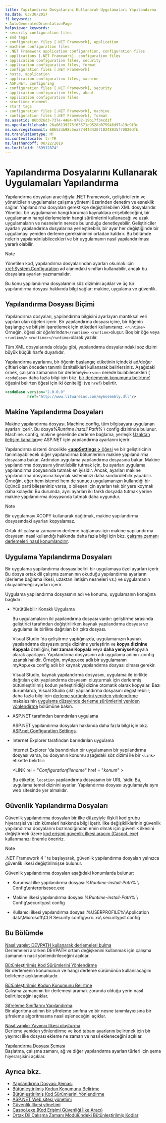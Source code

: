 ```yaml
---
title: Yapılandırma Dosyalarını Kullanarak Uygulamaları Yapılandırma
ms.date: 03/30/2017
f1_keywords:
- AutoGeneratedOrientationPage
helpviewer_keywords:
- security configuration files
- end tags
- configuration files [.NET Framework], application
- machine configuration files
- .NET Framework application configuration, configuration files
- applications [.NET Framework], configuration files
- application configuration files, security
- application configuration files, format
- configuration files [.NET Framework]
- hosts, application
- application configuration files, machine
- ASP.NET, configuring
- configuration files [.NET Framework], security
- application configuration files, about
- application configuration files
- <runtime> element
- start tags
- configuration files [.NET Framework], machine
- configuration files [.NET Framework], format
ms.assetid: 86bd26d3-737e-4484-9782-19b17f34cd1f
ms.openlocfilehash: 28a06139275f63571d9528d075946d97a19c9f3c
ms.sourcegitcommit: 68653db98c5ea7744fd438710248935f70020dfb
ms.translationtype: MT
ms.contentlocale: tr-TR
ms.lasthandoff: 08/22/2019
ms.locfileid: "69912874"
---
```

# <a name="configuring-apps-by-using-configuration-files"></a>Yapılandırma Dosyalarını Kullanarak Uygulamaları Yapılandırma
Yapılandırma dosyaları aracılığıyla .NET Framework, geliştiricilerin ve yöneticilerin uygulamalar çalışma yöntemi üzerinden denetim ve esneklik sağlar. Yapılandırma dosyaları gerektikçe değiştirilebilen XML dosyalarıdır. Yönetici, bir uygulamanın hangi korumalı kaynaklara erişebileceğini, bir uygulamanın hangi derlemelerin hangi sürümlerini kullanacağı ve uzak uygulamaların ve nesnelerin nerede bulunduğu denetleyebilir. Geliştiriciler ayarları yapılandırma dosyalarına yerleştirebilir, bir ayar her değiştiğinde bir uygulamayı yeniden derleme gereksinimini ortadan kaldırır. Bu bölümde nelerin yapılandırılabilecekleri ve bir uygulamanın nasıl yapılandırılması yararlı olabilir.  
  
> [!NOTE]
> Yönetilen kod, yapılandırma dosyalarından ayarları okumak için <xref:System.Configuration> ad alanındaki sınıfları kullanabilir, ancak bu dosyalara ayarları yazmamalıdır.  
  
 Bu konu yapılandırma dosyalarının söz dizimini açıklar ve üç tür yapılandırma dosyası hakkında bilgi sağlar: makine, uygulama ve güvenlik.  
  
## <a name="configuration-file-format"></a>Yapılandırma Dosyası Biçimi  
 Yapılandırma dosyaları, yapılandırma bilgisini ayarlayan mantıksal veri yapıları olan öğeleri içerir. Bir yapılandırma dosyası içine, bir öğenin başlangıç ve bitişini işaretlemek için etiketleri kullanırsınız. `<runtime>` Örneğin, öğesi *alt öğelerinden*`</runtime>` `<runtime>`oluşur. Boş bir öğe veya `<runtime/>` `<runtime></runtime>`olarak yazılır.  
  
 Tüm XML dosyalarında olduğu gibi, yapılandırma dosyalarındaki söz dizimi büyük küçük harfe duyarlıdır.  
  
 Yapılandırma ayarlarını, bir öğenin başlangıç etiketinin içindeki ad/değer çiftleri olan önceden tanımlı öznitelikleri kullanarak belirlersiniz. Aşağıdaki örnek, çalışma zamanının bir derlemeyi`version` nerede bulabilecekleri ( `<codeBase>` daha fazla bilgi için bkz. [bir derlemenin konumunu belirtme](specify-assembly-location.md)) öğesini belirten öğesi için iki özniteliği (ve `href`) belirtir.  
  
```xml  
<codeBase version="2.0.0.0"  
          href="http://www.litwareinc.com/myAssembly.dll"/>  
```  
  
## <a name="machine-configuration-files"></a>Makine Yapılandırma Dosyaları  
 Makine yapılandırma dosyası, Machine.config, tüm bilgisayara uygulanan ayarları içerir. Bu dosya%*Runtime Install Path*% \ config dizininde bulunur. Machine. config, makine genelinde derleme bağlama, yerleşik [Uzaktan iletişim kanalları](https://docs.microsoft.com/previous-versions/dotnet/netframework-4.0/dkfd3wha(v=vs.100))ve ASP.NET için yapılandırma ayarlarını içerir.  
  
 Yapılandırma sistemi öncelikle [  **\<appSettings >** öğesi](./file-schema/appsettings/index.md) ve bir geliştiricinin tanımlayabilecek diğer yapılandırma bölümlerinin makine yapılandırma dosyasına bakar. Ardından uygulama yapılandırma dosyasına bakar. Makine yapılandırma dosyasını yönetilebilir tutmak için, bu ayarları uygulama yapılandırma dosyasında tutmak en iyisidir. Ancak, ayarları makine yapılandırma dosyasına koymak sisteminizi daha sürdürülebilir yapabilir. Örneğin, eğer hem istemci hem de sunucu uygulamanızın kullandığı bir üçüncü parti bileşeniniz varsa, o bileşen için ayarları tek bir yere koymak daha kolaydır. Bu durumda, aynı ayarları iki farklı dosyada tutmak yerine makine yapılandırma dosyasında tutmak daha uygundur.  
  
> [!NOTE]
> Bir uygulamayı XCOPY kullanarak dağıtmak, makine yapılandırma dosyasındaki ayarları kopyalamaz.  
  
 Ortak dil çalışma zamanının derleme bağlaması için makine yapılandırma dosyasını nasıl kullandığı hakkında daha fazla bilgi için bkz. [çalışma zamanı derlemeleri nasıl konumlandırır](../deployment/how-the-runtime-locates-assemblies.md).  
  
## <a name="application-configuration-files"></a>Uygulama Yapılandırma Dosyaları  
 Bir uygulama yapılandırma dosyası belirli bir uygulamaya özel ayarları içerir. Bu dosya ortak dil çalışma zamanının okuduğu yapılandırma ayarlarını (derleme bağlama ilkesi, uzaktan iletişim nesneleri vs.) ve uygulamanın okuyabileceği ayarları içerir.  
  
 Uygulama yapılandırma dosyasının adı ve konumu, uygulamanın konağına bağlıdır:  
  
- Yürütülebilir Konaklı Uygulama  
  
     Bu uygulamaların iki yapılandırma dosyası vardır: geliştirme sırasında geliştirici tarafından değiştirilirken kaynak yapılandırma dosyası ve uygulama ile birlikte dağıtılan bir çıktı dosyası.  
  
     Visual Studio 'da geliştirme yaptığınızda, uygulamanızın kaynak yapılandırma dosyasını proje dizinine yerleştirin ve **kopya dizinine Kopyala** özelliğini, **her zaman Kopyala** veya **daha yeniyse**Kopyala olarak ayarlayın. Yapılandırma dosyasının adı uygulama adının .config uzantılı halidir. Örneğin, myApp.exe adlı bir uygulamanın myApp.exe.config adlı bir kaynak yapılandırma dosyası olması gerekir.  
  
     Visual Studio, kaynak yapılandırma dosyasını, uygulama ile birlikte dağıtılan çıktı yapılandırma dosyasını oluşturmak için derlenmiş bütünleştirilmiş kodun yerleştirildiği dizine otomatik olarak kopyalar. Bazı durumlarda, Visual Studio çıktı yapılandırma dosyasını değiştirebilir; daha fazla bilgi için [derleme sürümlerini yeniden yönlendirme](redirect-assembly-versions.md) makalesinin [uygulama düzeyinde derleme sürümlerini yeniden yönlendirme](redirect-assembly-versions.md#BKMK_Redirectingassemblyversionsattheapplevel) bölümüne bakın.  
  
- ASP.NET tarafından barındırılan uygulama  
  
     ASP.NET yapılandırma dosyaları hakkında daha fazla bilgi için bkz. [ASP.net Configuration Settings](https://docs.microsoft.com/previous-versions/dotnet/netframework-4.0/b5ysx397(v=vs.100)).
  
- Internet Explorer tarafından barındırılan uygulama  
  
     Internet Explorer 'da barındırılan bir uygulamanın bir yapılandırma dosyası varsa, bu dosyanın konumu aşağıdaki söz dizimi ile bir `<link>` etikette belirtilir:  
  
     \<LINK rel = "*Configurationfilename*" href = "*konum*" >  
  
     Bu etikette, `location` yapılandırma dosyasının bir URL 'sidir. Bu, uygulama temel dizinini ayarlar. Yapılandırma dosyası uygulamayla aynı web sitesinde yer almalıdır.  
  
## <a name="security-configuration-files"></a>Güvenlik Yapılandırma Dosyaları  
 Güvenlik yapılandırma dosyaları bir ilke düzeyiyle ilişkili kod grubu hiyerarşisi ve izin kümeleri hakkında bilgi içerir. İlke değişikliklerinin güvenlik yapılandırma dosyalarını bozmadığından emin olmak için güvenlik ilkesini değiştirmek üzere [kod erişimi güvenlik ilkesi aracını (Caspol. exe)](../tools/caspol-exe-code-access-security-policy-tool.md) kullanmanızı önemle öneririz.  
  
> [!NOTE]
> .NET Framework 4 ' te başlayarak, güvenlik yapılandırma dosyaları yalnızca güvenlik ilkesi değiştirilmişse bulunur.  
  
 Güvenlik yapılandırma dosyaları aşağıdaki konumlarda bulunur:  
  
- Kurumsal ilke yapılandırma dosyası:%*Runtime-install-Path*% \ Config\enterprisesec.exe  
  
- Makine ilkesi yapılandırma dosyası:%*Runtime-install-Path*% \ Config\securitypst config  
  
- Kullanıcı ilkesi yapılandırma dosyası:%USERPROFILE%\Application data\Microsoft\CLR Security config\v*xx. xx*\ securitypst config  
  
## <a name="in-this-section"></a>Bu Bölümde  
 [Nasıl yapılır: DEVPATH kullanarak derlemeleri bulma](how-to-locate-assemblies-by-using-devpath.md)  
 Derlemeleri ararken DEVPATH ortam değişkenini kullanmak için çalışma zamanının nasıl yönlendirileceğini açıklar.  
  
 [Bütünleştirilmiş Kod Sürümlerini Yönlendirme](redirect-assembly-versions.md)  
 Bir derlemenin konumunun ve hangi derleme sürümünün kullanılacağını belirleme açıklanmaktadır.  
  
 [Bütünleştirilmiş Kodun Konumunu Belirtme](specify-assembly-location.md)  
 Çalışma zamanının bir derlemeyi aramak zorunda olduğu yerin nasıl belirtileceğini açıklar.  
  
 [Şifreleme Sınıflarını Yapılandırma](configure-cryptography-classes.md)  
 Bir algoritma adının bir şifreleme sınıfına ve bir nesne tanımlayıcısına bir şifreleme algoritmasına nasıl eşleneceğini açıklar.  
  
 [Nasıl yapılır: Yayımcı Ilkesi oluşturma](how-to-create-a-publisher-policy.md)  
 Derleme yeniden yönlendirme ve kod tabanı ayarlarını belirtmek için bir yayımcı ilke dosyası ekleme ne zaman ve nasıl ekleneceğini açıklar.  
  
 [Yapılandırma Dosyası Şeması](./file-schema/index.md)  
 Başlatma, çalışma zamanı, ağ ve diğer yapılandırma ayarları türleri için şema hiyerarşisini açıklar.  
  
## <a name="see-also"></a>Ayrıca bkz.

- [Yapılandırma Dosyası Şeması](./file-schema/index.md)
- [Bütünleştirilmiş Kodun Konumunu Belirtme](specify-assembly-location.md)
- [Bütünleştirilmiş Kod Sürümlerini Yönlendirme](redirect-assembly-versions.md)
- [ASP.NET Web sitesi yönetimi](https://docs.microsoft.com/previous-versions/visualstudio/visual-studio-2008/6hy1xzbw(v=vs.90))
- [Güvenlik Ilkesi yönetimi](https://docs.microsoft.com/previous-versions/dotnet/netframework-4.0/c1k0eed6(v=vs.100))
- [Caspol.exe (Kod Erişimi Güvenliği İlke Aracı)](../tools/caspol-exe-code-access-security-policy-tool.md)
- [Ortak Dil Çalışma Zamanı Modülündeki Bütünleştirilmiş Kodlar](../app-domains/assemblies-in-the-common-language-runtime.md)
